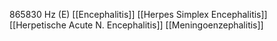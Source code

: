 865830 Hz (E)
[[Encephalitis]]
[[Herpes Simplex Encephalitis]]
[[Herpetische Acute N. Encephalitis]]
[[Meningoenzephalitis]]